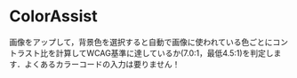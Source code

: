 # ColorAssist
画像をアップして，背景色を選択すると自動で画像に使われている色ごとにコントラスト比を計算してWCAG基準に達しているか(7.0:1，最低4.5:1)を判定します．よくあるカラーコードの入力は要りません！
